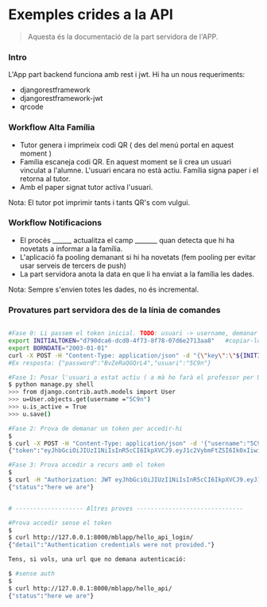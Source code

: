 # Exemples crides a la API

>Aquesta és la documentació de la part servidora de l'APP.

### Intro

L'App part backend funciona amb rest i jwt. Hi ha un nous requeriments:

* djangorestframework
* djangorestframework-jwt
* qrcode

### Workflow Alta Família

* Tutor genera i imprimeix codi QR ( des del menú portal en aquest moment )
* Família escaneja codi QR. En aquest moment se li crea un usuari vinculat a l'alumne. L'usuari encara no està actiu. Família signa paper i el retorna al tutor.
* Amb el paper signat tutor activa l'usuari.

Nota: El tutor pot imprimir tants i tants QR's com vulgui.

### Workflow Notificacions

* El procés ______ actualitza el camp _______ quan detecta que hi ha novetats a informar a la família.
* L'aplicació fa pooling demanant si hi ha novetats (fem pooling per evitar usar serveis de tercers de push)
* La part servidora anota la data en que li ha enviat a la família les dades.

Nota: Sempre s'envien totes les dades, no és incremental.

### Provatures part servidora des de la línia de comandes

```bash

#Fase 0: Li passem el token inicial. TODO: usuari -> username, demanar data naixement
export INITIALTOKEN="d790dca6-dcd0-4f73-8f78-07d6e2713aa8"   #copiar-lo del .odt on hi ha el QR
export BORNDATE="2003-01-01"
curl -X POST -H "Content-Type: application/json" -d "{\"key\":\"${INITIALTOKEN}\", \"born_date\":\"${BORNDATE}\",  }" http://localhost:8000/mblapp/capture_token_api/
#Ex resposta: {"password":"BvZeRaQGQrL4","usuari":"5C9n"}

#Fase 1: Posar l'usuari a estat actiu ( a mà ho farà el professor per UI ):
$ python manage.py shell
>>> from django.contrib.auth.models import User
>>> u=User.objects.get(username ="5C9n")
>>> u.is_active = True
>>> u.save()

#Fase 2: Prova de demanar un token per accedir-hi
$
$ curl -X POST -H "Content-Type: application/json" -d '{"username":"5C9n","password":"BvZeRaQGQrL4"}' http://localhost:8000/api-token-auth/
{"token":"eyJhbGciOiJIUzI1NiIsInR5cCI6IkpXVCJ9.eyJ1c2VybmFtZSI6Ik0xIiwidXNlcl9pZCI6NCwiZW1haWwiOiIiLCJleHAiOjE1MjU5NjA5MjR9.EKEhsW-uqdblRLEpAH0uxKMb-FUnCJB6a3_3xRd4Pno"}

#Fase 3: Prova accedir a recurs amb el token
$
$ curl -H "Authorization: JWT eyJhbGciOiJIUzI1NiIsInR5cCI6IkpXVCJ9.eyJ1c2VybmFtZSI6Ik0xIiwidXNlcl9pZCI6NCwiZW1haWwiOiIiLCJleHAiOjE1MjU5NjA5MjR9.EKEhsW-uqdblRLEpAH0uxKMb-FUnCJB6a3_3xRd4Pno" http://127.0.0.1:8000/mblapp/hello_api_login/
{"status":"here we are"}


# ------------------- Altres proves ------------------------------

#Prova accedir sense el token
$
$ curl http://127.0.0.1:8000/mblapp/hello_api_login/
{"detail":"Authentication credentials were not provided."}

Tens, si vols, una url que no demana autenticació:

$ #sense auth
$
$ curl http://127.0.0.1:8000/mblapp/hello_api/
{"status":"here we are"}
```
